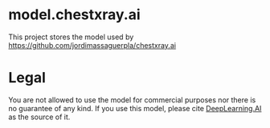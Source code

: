 # model.chestxray.ai

This project stores the model used by https://github.com/jordimassaguerpla/chestxray.ai

# Legal

You are not allowed to use the model for commercial purposes nor there is no guarantee of any kind. If you use this model, please cite [DeepLearning.AI](https://deeplearning.ai) as the source of it.


